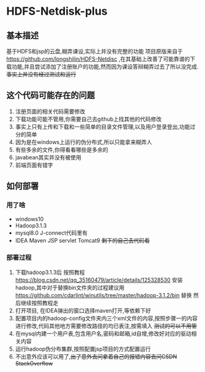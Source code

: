 # HDFS-Netdisk-plus
## 基本描述
基于HDFS和jsp的云盘,糊弄课设,实际上并没有完整的功能
项目原版来自于 https://github.com/longshilin/HDFS-Netdisc ,在其基础上改善了可能靠谱的下载功能,并且尝试添加了注册账户的功能,然而因为课设答辩糊弄过去了所以没完成.
~~事实上并没有经过测试和运行~~

## 这个代码可能存在的问题
1. 注册页面的相关代码需要修改
2. 下载功能可能不管用,你需要自己去github上找其他的代码修改
3. 事实上只有上传和下载和一些简单的目录文件管理,以及用户登录登出,功能过分的简单
4. 因为是在windows上运行的伪分布式,所以只能拿来糊弄人
5. 有些多余的文件,你得看看哪些是多余的
6. javabean其实并没有被使用
7. 前端页面有错字

## 如何部署
### 用了啥
- windows10
- Hadoop3.1.3
- mysql8.0 J-connect代码里有
- IDEA Maven JSP servlet Tomcat9 ~~剩下的自己去代码看~~
### 部署过程
1. 下载hadoop3.1.3后 按照教程 https://blog.csdn.net/qq_35160479/article/details/125328530 安装hadoop,其中对于替换bin文件夹的过程建议用 https://github.com/cdarlint/winutils/tree/master/hadoop-3.1.2/bin 替换 然后继续按照教程走
2. 打开项目, 在IDEA弹出的窗口选择maven打开,等依赖下好
3. 配置项目内的hadoop-config文件夹内三个xml文件的内容,按照步骤一的内容进行修改,代码其他地方需要修改路径的均已表注,按需填入 ~~测试的可以不用管~~
4. 在mysql内建一个用户表,包含用户名,密码和邮箱,id自增,修改好对应的驱动相关内容
5. 运行hadoop伪分布集群,按照配置jsp项目的方式配置运行
6. 不出意外应该可以用了,~~出了意外去问拿着自己的报错内容去问CSDN StackOverflow~~
